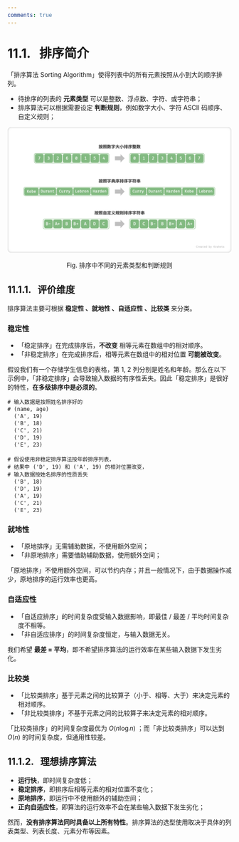 ```yaml
---
comments: true
---
```


# 11.1. &nbsp; 排序简介

「排序算法 Sorting Algorithm」使得列表中的所有元素按照从小到大的顺序排列。

- 待排序的列表的 **元素类型** 可以是整数、浮点数、字符、或字符串；
- 排序算法可以根据需要设定 **判断规则**，例如数字大小、字符 ASCII 码顺序、自定义规则；

![排序中不同的元素类型和判断规则](intro_to_sort.assets/sorting_examples.png)

<p align="center"> Fig. 排序中不同的元素类型和判断规则 </p>

## 11.1.1. &nbsp; 评价维度

排序算法主要可根据 **稳定性 、就地性 、自适应性 、比较类** 来分类。

### 稳定性

- 「稳定排序」在完成排序后，**不改变** 相等元素在数组中的相对顺序。
- 「非稳定排序」在完成排序后，相等元素在数组中的相对位置 **可能被改变**。

假设我们有一个存储学生信息的表格，第 1, 2 列分别是姓名和年龄。那么在以下示例中，「非稳定排序」会导致输入数据的有序性丢失。因此「稳定排序」是很好的特性，**在多级排序中是必须的**。

```shell
# 输入数据是按照姓名排序好的
# (name, age)
  ('A', 19)
  ('B', 18)
  ('C', 21)
  ('D', 19)
  ('E', 23)

# 假设使用非稳定排序算法按年龄排序列表，
# 结果中 ('D', 19) 和 ('A', 19) 的相对位置改变，
# 输入数据按姓名排序的性质丢失
  ('B', 18)
  ('D', 19)
  ('A', 19)
  ('C', 21)
  ('E', 23)
```

### 就地性

- 「原地排序」无需辅助数据，不使用额外空间；
- 「非原地排序」需要借助辅助数据，使用额外空间；

「原地排序」不使用额外空间，可以节约内存；并且一般情况下，由于数据操作减少，原地排序的运行效率也更高。

### 自适应性

- 「自适应排序」的时间复杂度受输入数据影响，即最佳 / 最差 / 平均时间复杂度不相等。
- 「非自适应排序」的时间复杂度恒定，与输入数据无关。

我们希望 **最差 = 平均**，即不希望排序算法的运行效率在某些输入数据下发生劣化。

### 比较类

- 「比较类排序」基于元素之间的比较算子（小于、相等、大于）来决定元素的相对顺序。
- 「非比较类排序」不基于元素之间的比较算子来决定元素的相对顺序。

「比较类排序」的时间复杂度最优为 $O(n \log n)$ ；而「非比较类排序」可以达到 $O(n)$ 的时间复杂度，但通用性较差。

## 11.1.2. &nbsp; 理想排序算法

- **运行快**，即时间复杂度低；
- **稳定排序**，即排序后相等元素的相对位置不变化；
- **原地排序**，即运行中不使用额外的辅助空间；
- **正向自适应性**，即算法的运行效率不会在某些输入数据下发生劣化；

然而，**没有排序算法同时具备以上所有特性**。排序算法的选型使用取决于具体的列表类型、列表长度、元素分布等因素。
